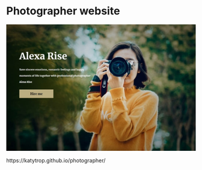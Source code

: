# Photographer website

<p>
      <img src="https://github.com/Katytrop/cv/blob/gh-pages/img/works/photogr.jpg" width="726">
</p>
https://katytrop.github.io/photographer/